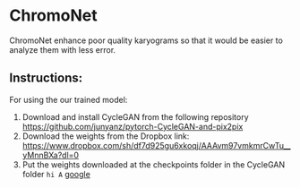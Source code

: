 # ChromoNet
ChromoNet enhance poor quality karyograms so that it would be easier to analyze them with less error.


## Instructions:
For using the our trained model:
  1. Download and install CycleGAN from the following repository https://github.com/junyanz/pytorch-CycleGAN-and-pix2pix
  2. Download the weights from the Dropbox link: https://www.dropbox.com/sh/df7d925gu6xkoqj/AAAvm97vmkmrCwTu__yMnnBXa?dl=0
  3. Put the weights downloaded at the checkpoints folder in the CycleGAN folder
  `hi A` [google](https://www.dropbox.com/sh/df7d925gu6xkoqj/AAAvm97vmkmrCwTu__yMnnBXa?dl=0)
